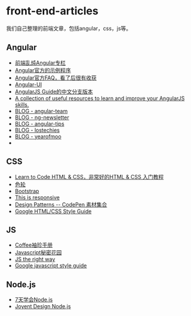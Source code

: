 front-end-articles
==================

我们自己整理的前端文章，包括angular，css，js等。

## Angular

* [前端乱炖Angular专栏](http://www.html-js.com/article/column/50)
* [Angular官方的示例程序](https://builtwith.angularjs.org/)
* [Angular官方FAQ，看了后很有收获](https://github.com/angular/angular.js/wiki)
* [Angular-UI](http://angular-ui.github.io/)
* [AngularJS Guide的中文分支版本](https://github.com/jmcunningham/AngularJS-Learning/blob/master/ZH-CN.md)
* [A collection of useful resources to learn and improve your AngularJS skills.](https://github.com/timjacobi/angular-education)
* [BLOG - angular-team](http://blog.angularjs.org/)
* [BLOG - ng-newsletter](http://www.ng-newsletter.com/posts/)
* [BLOG - angular-tips](http://angular-tips.com/)
* [BLOG - lostechies](http://lostechies.com/gabrielschenker/category/angularjs/)
* [BLOG - yearofmoo](http://www.yearofmoo.com/)
* 
## CSS

* [Learn to Code HTML & CSS，非常好的HTML & CSS 入门教程](http://learn.shayhowe.com/html-css/)
* [色轮](https://kuler.adobe.com/zh/create/color-wheel/)
* [Bootstrap](http://getbootstrap.com/css/)
* [This is responsive](http://bradfrost.github.io/this-is-responsive/)
* [Design Patterns -- CodePen 素材集合](http://codepen.io/patterns/)
* [Google HTML/CSS Style Guide](http://google-styleguide.googlecode.com/svn/trunk/htmlcssguide.xml)

## JS

* [Coffee袖珍手册](http://zhang.zipeng.info/library/coffeescript/index.html)
* [Javascript秘密花园](http://bonsaiden.github.io/JavaScript-Garden/zh/)
* [JS the right way](http://jstherightway.org/)
* [Google javascript style guide](http://google-styleguide.googlecode.com/svn/trunk/javascriptguide.xml)


## Node.js

* [7天学会Node.js](http://nqdeng.github.io/7-days-nodejs/#1)
* [Joyent Design Node.js](http://www.joyent.com/developers/node/design)

